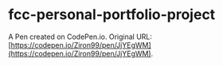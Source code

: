 # fcc-personal-portfolio-project

A Pen created on CodePen.io. Original URL: [https://codepen.io/Ziron99/pen/JjYEgWM](https://codepen.io/Ziron99/pen/JjYEgWM).


